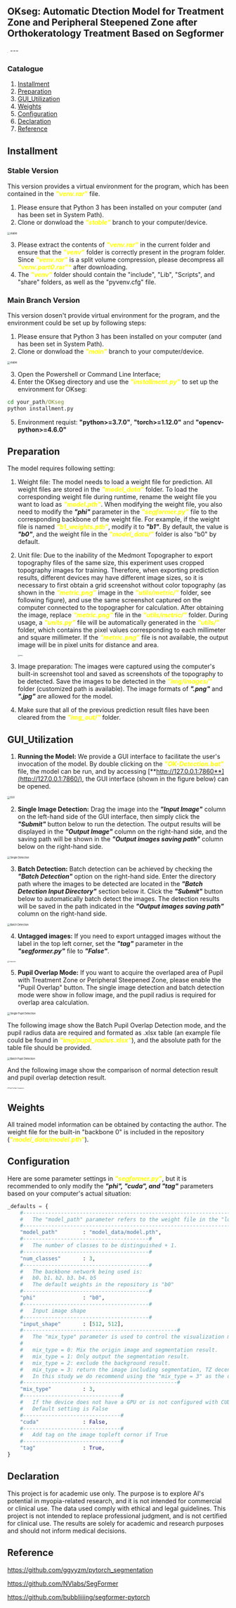 ## OKseg: Automatic Dtection Model for Treatment Zone and Peripheral Steepened Zone after Orthokeratology Treatment Based on Segformer
  <img src=".\figures\okseg_logo.png" alt="logo" style="zoom:5%;" />
---

### Catalogue
1. [Installment](#Installment)
2. [Preparation](#Preparation)
3. [GUI_Utilization](#GUI_Utilization)
4. [Weights](#Weights)
5. [Configuration](#Configuration)
6. [Declaration](#Declaration)
7. [Reference](#Reference)

## Installment 
### Stable Version
This version provides a virtual environment for the program, which has been contained in the <font color=#FFFF00>***"venv.rar"***</font> file.

1. Please ensure that Python 3 has been installed on your computer (and has been set in System Path).
2. Clone or donwload the <font color=#FFFF00>***"stable"***</font> branch to your computer/device.

  <img src=".\figures\stable_shift.png" alt="stable" style="zoom:40%;" />

3. Please extract the contents of <font color=#FFFF00>***"venv.rar"***</font> in the current folder and ensure that the <font color=#FFFF00>***"venv"***</font> folder is correctly present in the program folder. Since <font color=#FFFF00>***"venv.rar"***</font> is a split volume compression, please decompress all <font color=#FFFF00>***"venv.part0*.rar"***</font> after downloading.
4. The <font color=#FFFF00>***"venv"***</font> folder should contain the "include", "Lib", "Scripts", and "share" folders, as well as the "pyvenv.cfg" file.

### Main Branch Version
This version dosen't provide virtual environment for the program, and the environment could be set up by following steps:

1. Please ensure that Python 3 has been installed on your computer (and has been set in System Path).
2. Clone or donwload the <font color=#FFFF00>***"main"***</font> branch to your computer/device.

  <img src=".\figures\main_shift.png" alt="stable" style="zoom:40%;" />

3. Open the Powershell or Command Line Interface;
4. Enter the OKseg directory and use the <font color=#FFFF00>***"installment.py"***</font> to set up the environment for OKseg:
```cmd
cd your_path/OKseg
python installment.py
```
5. Environment requist: **"python>=3.7.0"**, **"torch>=1.12.0"** and **"opencv-python>=4.6.0"**

## Preparation
The model requires following setting:
1. Weight file: The model needs to load a weight file for prediction. All weight files are stored in the <font color=#FFFF00>***"model_data"***</font> folder. To load the corresponding weight file during runtime, rename the weight file you want to load as <font color=#FFFF00>***"model.pth"***</font>. When modifying the weight file, you also need to modify the ***"phi"*** parameter in the <font color=#FFFF00>***"segformer.py"***</font> file to the corresponding backbone of the weight file. For example, if the weight file is named <font color=#FFFF00>***"b1_weights.pth"***</font>, modify it to ***"b1"***. By default, the value is ***"b0"***, and the weight file in the <font color=#FFFF00>***"model_data/"***</font> folder is also "b0" by default.

2. Unit file: Due to the inability of the Medmont Topographer to export topography files of the same size, this experiment uses cropped topography images for training. Therefore, when exporting prediction results, different devices may have different image sizes, so it is necessary to first obtain a grid screenshot without color topography (as shown in the <font color=#FFFF00>***"metric.png"***</font> image in the <font color=#FFFF00>***"utils/metric/"***</font> folder, see following figure), and use the same screenshot captured on the computer connected to the topographer for calculation. After obtaining the image, replace <font color=#FFFF00>***"metric.png"***</font> file in the <font color=#FFFF00>***"utils/metric/"***</font> folder. During usage, a <font color=#FFFF00>***"units.py"***</font> file will be automatically generated in the <font color=#FFFF00>***"utils/"***</font> folder, which contains the pixel values corresponding to each millimeter and square millimeter. If the <font color=#FFFF00>***"metric.png"***</font> file is not available, the output image will be in pixel units for distance and area.

   <img src=".\utils\metric\metric.png" alt="metric" style="zoom:20%;" />

3. Image preparation: The images were captured using the computer's built-in screenshot tool and saved as screenshots of the topography to be detected. Save the images to be detected in the <font color=#FFFF00>***"img/images/"***</font> folder (customized path is available). The image formats of ***".png"*** and ***".jpg"*** are allowed for the model.

4. Make sure that all of the previous prediction result files have been cleared from the <font color=#FFFF00>***"img_out/"***</font> folder.

## GUI_Utilization
1. **Running the Model:** We provide a GUI interface to facilitate the user's invocation of the model. By double clicking on the <font color=#FFFF00>***"OK-Detection.bat"***</font> file, the model can be run, and by accessing [**http://127.0.0.1:7860**](http://127.0.0.1:7860/), the GUI interface (shown in the figure below) can be opened.
  
  <img src=".\figures\GUI.png" alt="GUI" style="zoom:40%;" />

2.  **Single Image Detection:** Drag the image into the ***"Input Image"*** column on the left-hand side of the GUI interface, then simply click the ***"Submit"*** button below to run the detection. The output results will be displayed in the ***"Output Image"*** column on the right-hand side, and the saving path will be shown in the ***"Output images saving path"*** column below on the right-hand side.

  <img src=".\figures\single_detection.png" alt="Single Detection" style="zoom:40%;" />

3. **Batch Detection:** Batch detection can be achieved by checking the ***"Batch Detection"*** option on the right-hand side. Enter the directory path where the images to be detected are located in the ***"Batch Detection Input Directory"*** section below it. Click the ***"Submit"*** button below to automatically batch detect the images. The detection results will be saved in the path indicated in the ***"Output images saving path"*** column on the right-hand side.

  <img src=".\figures\batch_detection.png" alt="Batch Detection" style="zoom:40%;" />

4. **Untagged images:** If you need to export untagged images without the label in the top left corner, set the ***"tag"*** parameter in the ***"segformer.py"*** file to ***"False"***.

  <img src=".\figures\comparison.png" alt="Comparison" style="zoom:20%;" />

5. **Pupil Overlap Mode:** If you want to acquire the overlaped area of Pupil with Treatment Zone or Peripheral Steepened Zone, please enable the "Pupil Overlap" button. The single image detection and batch detection mode were show in follow image, and the pupil radius is required for overlap area calculation.

  <img src=".\figures\single_pupil_detection.png" alt="Single Pupil Detection" style="zoom:40%;" />

  The following image show the Batch Pupil Overlap Detection mode, and the pupil radius data are required and formated as .xlsx table (an example file could be found in <font color=#FFFF00>***"img/pupil_radius.xlsx"***</font>), and the absolute path for the table file should be provided.

  <img src=".\figures\batch_pupil_detection.png" alt="Batch Pupil Detection" style="zoom:40%;" />

And the following image show the comparison of normal detection result and pupil overlap detection result.

  <img src=".\figures\pupil_overlap_comparison.png" alt="Pupil Overlap Comparison" style="zoom:20%;" />

## Weights
All trained model information can be obtained by contacting the author. The weight file for the built-in "backbone 0" is included in the repository (<font color=#FFFF00>***"model_data/model.pth"***</font>).

## Configuration
Here are some parameter settings in <font color=#FFFF00>***"segformer.py"***</font>, but it is recommended to only modify the ***"phi", "cuda", and "tag"*** parameters based on your computer's actual situation:
```python
_defaults = {
    #-------------------------------------------------------------------#
    #   The "model_path" parameter refers to the weight file in the "logs" folder.
    #-------------------------------------------------------------------#
    "model_path"        : "model_data/model.pth",
    #----------------------------------------#
    #   The number of classes to be distinguished + 1.
    #----------------------------------------#
    "num_classes"       : 3,
    #----------------------------------------#
    #   The backbone network being used is:
    #   b0、b1、b2、b3、b4、b5
    #   The default weights in the repository is "b0"
    #----------------------------------------#
    "phi"               : "b0",
    #----------------------------------------#
    #   Input image shape
    #----------------------------------------#
    "input_shape"       : [512, 512],
    #-------------------------------------------------#
    #   The "mix_type" parameter is used to control the visualization method of the detection results.
    #
    #   mix_type = 0: Mix the origin image and segmentation result.
    #   mix_type = 1: Only output the segmentation result.
    #   mix_type = 2: exclude the background result.
    #   mix_type = 3: return the image including segmentation, TZ decentration result
    #   In this study we do recommend using the "mix_type = 3" as the default setting in segmentation.
    #-------------------------------------------------#
    "mix_type"          : 3,
    #-------------------------------#
    #   If the device does not have a GPU or is not configured with CUDA, please set it to False here.
    #   Default setting is False
    #-------------------------------#
    "cuda"              : False,
    #-------------------------------#
    #   Add tag on the image topleft cornor if True
    #-------------------------------#
    "tag"               : True,
}
```

## Declaration
This project is for academic use only. The purpose is to explore AI's potential in myopia-related research, and it is not intended for commercial or clinical use. The data used comply with ethical and legal guidelines. This project is not intended to replace professional judgment, and is not certified for clinical use. The results are solely for academic and research purposes and should not inform medical decisions.

## Reference
https://github.com/ggyyzm/pytorch_segmentation  

https://github.com/NVlabs/SegFormer  

https://github.com/bubbliiiing/segformer-pytorch